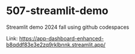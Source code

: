 # 507-streamlit-demo
Streamlit demo 2024 fall using github codespaces 

Link: https://app-dashboard-enhanced-b8qddf83e3e2zq9rklbnnk.streamlit.app/
